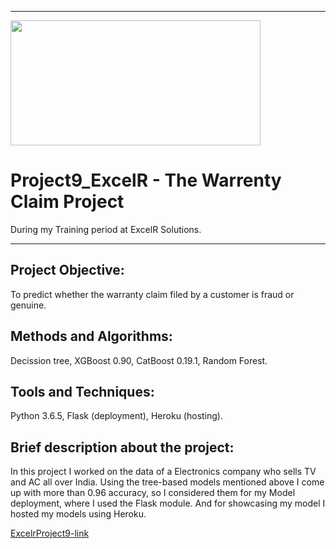 <hr>

<img src="https://biz.prlog.org/excelrsolutionshyd/logo.png" width="400" height="200">

# Project9_ExcelR - The Warrenty Claim Project
During my Training period at ExcelR Solutions.
<hr>

## Project Objective:   
To predict whether the warranty claim filed by a customer is fraud or genuine.
##	Methods and Algorithms: 
Decission tree, XGBoost 0.90, CatBoost 0.19.1, Random Forest.
##	Tools and Techniques: 
Python 3.6.5, Flask (deployment), Heroku (hosting).

##	Brief description about the project: 
In this project I worked on the data of a Electronics company who sells TV and AC all over India. Using the tree-based models mentioned above I come up with more than 0.96 accuracy, so I considered them for my Model deployment, where I used the Flask module. And for showcasing my model I hosted my models using Heroku. 

<a href="https://excelr.herokuapp.com/">ExcelrProject9-link</a>
